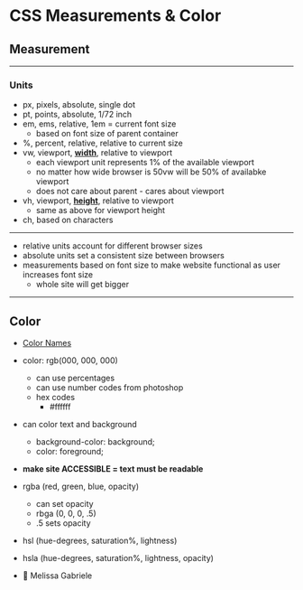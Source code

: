 # CSS Measurements & Color
## Measurement
---
### Units
- px, pixels, absolute, single dot
- pt, points, absolute, 1/72 inch
- em, ems, relative, 1em = current font size
  - based on font size of parent container
- %, percent, relative, relative to current size
- vw, viewport, <b><u>width</u></b>, relative to viewport
    - each viewport unit represents 1% of the available viewport
    - no matter how wide browser is 50vw will be 50% of availabke viewport
    - does not care about parent - cares about viewport
- vh, viewport, <b><u>height</u></b>, relative to viewport
    - same as above for viewport height
- ch, based on characters
---
- relative units account for different browser sizes
- absolute units set a consistent size between browsers
- measurements based on font size to make website functional as user increases font size
  - whole site will get bigger
---
## Color
- <a href = "http://www.w3schools.com/cssref/css_colors.asp"> Color Names </a>
- color: rgb(000, 000, 000)
  - can use percentages
  - can use number codes from photoshop
  - hex codes 
    - #ffffff
- can color text and background
  - background-color: background; 
  - color: foreground; 
- <b> make site ACCESSIBLE = text must be readable </b>
- rgba (red, green, blue, opacity)
  - can set opacity
  - rbga (0, 0, 0, .5) 
  - .5 sets opacity
- hsl (hue-degrees, saturation%, lightness)
- hsla (hue-degrees, saturation%, lightness, opacity)

- :icecream: Melissa Gabriele


